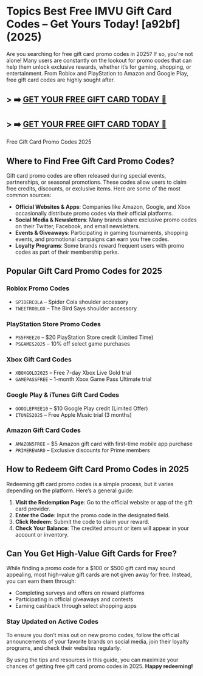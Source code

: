 # Topics Best Free IMVU Gift Card Codes – Get Yours Today! [a92bf] (2025)
Are you searching for free gift card promo codes in 2025? If so, you're not alone! Many users are constantly on the lookout for promo codes that can help them unlock exclusive rewards, whether it’s for gaming, shopping, or entertainment. From Roblox and PlayStation to Amazon and Google Play, free gift card codes are highly sought after.

## > ➡️ [GET YOUR FREE GIFT CARD TODAY 🎁](https://www.apkhub.site/)  
## > ➡️ [GET YOUR FREE GIFT CARD TODAY 🎁](https://www.apkhub.site/)  

Free Gift Card Promo Codes 2025

## Where to Find Free Gift Card Promo Codes?
Gift card promo codes are often released during special events, partnerships, or seasonal promotions. These codes allow users to claim free credits, discounts, or exclusive items. Here are some of the most common sources:

- **Official Websites & Apps**: Companies like Amazon, Google, and Xbox occasionally distribute promo codes via their official platforms.
- **Social Media & Newsletters**: Many brands share exclusive promo codes on their Twitter, Facebook, and email newsletters.
- **Events & Giveaways**: Participating in gaming tournaments, shopping events, and promotional campaigns can earn you free codes.
- **Loyalty Programs**: Some brands reward frequent users with promo codes as part of their membership perks.

## Popular Gift Card Promo Codes for 2025

### **Roblox Promo Codes**
- `SPIDERCOLA` – Spider Cola shoulder accessory
- `TWEETROBLOX` – The Bird Says shoulder accessory

### **PlayStation Store Promo Codes**
- `PS5FREE20` – $20 PlayStation Store credit (Limited Time)
- `PSGAMES2025` – 10% off select game purchases

### **Xbox Gift Card Codes**
- `XBOXGOLD2025` – Free 7-day Xbox Live Gold trial
- `GAMEPASSFREE` – 1-month Xbox Game Pass Ultimate trial

### **Google Play & iTunes Gift Card Codes**
- `GOOGLEFREE10` – $10 Google Play credit (Limited Offer)
- `ITUNES2025` – Free Apple Music trial (3 months)

### **Amazon Gift Card Codes**
- `AMAZON5FREE` – $5 Amazon gift card with first-time mobile app purchase
- `PRIMEREWARD` – Exclusive discounts for Prime members

## How to Redeem Gift Card Promo Codes in 2025
Redeeming gift card promo codes is a simple process, but it varies depending on the platform. Here’s a general guide:

1. **Visit the Redemption Page**: Go to the official website or app of the gift card provider.
2. **Enter the Code**: Input the promo code in the designated field.
3. **Click Redeem**: Submit the code to claim your reward.
4. **Check Your Balance**: The credited amount or item will appear in your account or inventory.

## Can You Get High-Value Gift Cards for Free?
While finding a promo code for a $100 or $500 gift card may sound appealing, most high-value gift cards are not given away for free. Instead, you can earn them through:

- Completing surveys and offers on reward platforms
- Participating in official giveaways and contests
- Earning cashback through select shopping apps

### Stay Updated on Active Codes
To ensure you don’t miss out on new promo codes, follow the official announcements of your favorite brands on social media, join their loyalty programs, and check their websites regularly.

By using the tips and resources in this guide, you can maximize your chances of getting free gift card promo codes in 2025. **Happy redeeming!**


